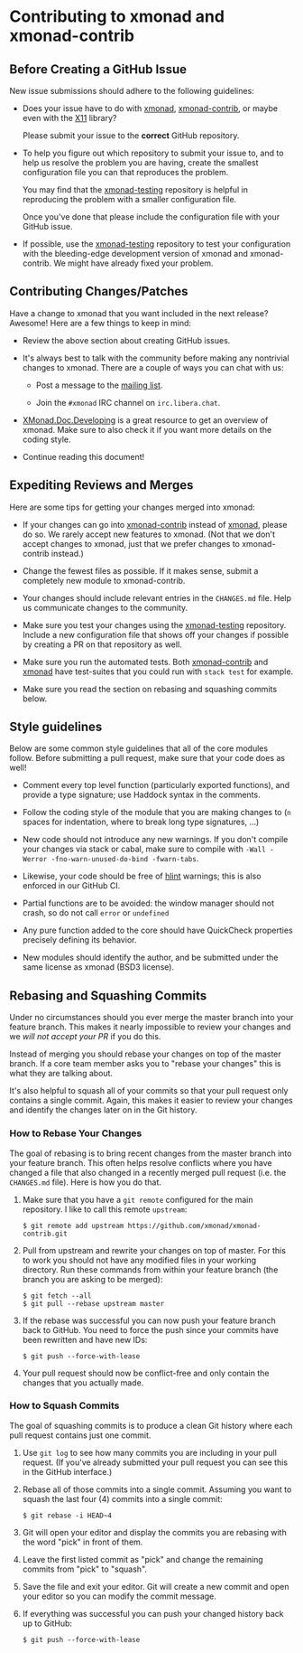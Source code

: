 # Contributing to xmonad and xmonad-contrib

## Before Creating a GitHub Issue

New issue submissions should adhere to the following guidelines:

  * Does your issue have to do with [xmonad][], [xmonad-contrib][], or
    maybe even with the [X11][] library?

    Please submit your issue to the **correct** GitHub repository.

  * To help you figure out which repository to submit your issue to,
    and to help us resolve the problem you are having, create the
    smallest configuration file you can that reproduces the problem.

    You may find that the [xmonad-testing][] repository is helpful in
    reproducing the problem with a smaller configuration file.

    Once you've done that please include the configuration file with
    your GitHub issue.

  * If possible, use the [xmonad-testing][] repository to test your
    configuration with the bleeding-edge development version of xmonad
    and xmonad-contrib.  We might have already fixed your problem.

## Contributing Changes/Patches

Have a change to xmonad that you want included in the next release?
Awesome!  Here are a few things to keep in mind:

  * Review the above section about creating GitHub issues.

  * It's always best to talk with the community before making any
    nontrivial changes to xmonad.  There are a couple of ways you can
    chat with us:

    - Post a message to the [mailing list][ml].

    - Join the `#xmonad` IRC channel on `irc.libera.chat`.

  * [XMonad.Doc.Developing][xmonad-doc-developing] is a great
    resource to get an overview of xmonad.  Make sure to also check
    it if you want more details on the coding style.

  * Continue reading this document!

## Expediting Reviews and Merges

Here are some tips for getting your changes merged into xmonad:

  * If your changes can go into [xmonad-contrib][] instead
    of [xmonad][], please do so.  We rarely accept new features to
    xmonad.  (Not that we don't accept changes to xmonad, just that we
    prefer changes to xmonad-contrib instead.)

  * Change the fewest files as possible.  If it makes sense, submit a
    completely new module to xmonad-contrib.

  * Your changes should include relevant entries in the `CHANGES.md`
    file.  Help us communicate changes to the community.

  * Make sure you test your changes using the [xmonad-testing][]
    repository.  Include a new configuration file that shows off your
    changes if possible by creating a PR on that repository as well.

  * Make sure you run the automated tests.  Both [xmonad-contrib][]
    and [xmonad][] have test-suites that you could run with
    `stack test` for example.

  * Make sure you read the section on rebasing and squashing commits
    below.

## Style guidelines

Below are some common style guidelines that all of the core modules
follow.  Before submitting a pull request, make sure that your code does
as well!

  * Comment every top level function (particularly exported functions),
    and provide a type signature; use Haddock syntax in the comments.

  * Follow the coding style of the module that you are making changes to
    (`n` spaces for indentation, where to break long type signatures, …)

  * New code should not introduce any new warnings.  If you don't
    compile your changes via stack or cabal, make sure to compile with
    `-Wall -Werror -fno-warn-unused-do-bind -fwarn-tabs`.

  * Likewise, your code should be free of [hlint] warnings; this is also
    enforced in our GitHub CI.

  * Partial functions are to be avoided: the window manager should not
    crash, so do not call `error` or `undefined`

  * Any pure function added to the core should have QuickCheck
    properties precisely defining its behavior.

  * New modules should identify the author, and be submitted under the
    same license as xmonad (BSD3 license).

## Rebasing and Squashing Commits

Under no circumstances should you ever merge the master branch into
your feature branch.  This makes it nearly impossible to review your
changes and we *will not accept your PR* if you do this.

Instead of merging you should rebase your changes on top of the master
branch.  If a core team member asks you to "rebase your changes" this
is what they are talking about.

It's also helpful to squash all of your commits so that your pull
request only contains a single commit.  Again, this makes it easier to
review your changes and identify the changes later on in the Git
history.

### How to Rebase Your Changes

The goal of rebasing is to bring recent changes from the master branch
into your feature branch.  This often helps resolve conflicts where
you have changed a file that also changed in a recently merged pull
request (i.e. the `CHANGES.md` file).  Here is how you do that.

  1. Make sure that you have a `git remote` configured for the main
     repository.  I like to call this remote `upstream`:
     ```shell
     $ git remote add upstream https://github.com/xmonad/xmonad-contrib.git
     ```

  2. Pull from upstream and rewrite your changes on top of master.  For
     this to work you should not have any modified files in your
     working directory.  Run these commands from within your feature
     branch (the branch you are asking to be merged):

     ```shell
     $ git fetch --all
     $ git pull --rebase upstream master
     ```

  3. If the rebase was successful you can now push your feature branch
     back to GitHub.  You need to force the push since your commits
     have been rewritten and have new IDs:

     ```shell
     $ git push --force-with-lease
     ```

  4. Your pull request should now be conflict-free and only contain the
     changes that you actually made.

### How to Squash Commits

The goal of squashing commits is to produce a clean Git history where
each pull request contains just one commit.

  1. Use `git log` to see how many commits you are including in your
     pull request.  (If you've already submitted your pull request you
     can see this in the GitHub interface.)

  2. Rebase all of those commits into a single commit.  Assuming you
     want to squash the last four (4) commits into a single commit:
     ```shell
     $ git rebase -i HEAD~4
     ```

  3. Git will open your editor and display the commits you are
     rebasing with the word "pick" in front of them.

  4. Leave the first listed commit as "pick" and change the remaining
     commits from "pick" to "squash".

  5. Save the file and exit your editor.  Git will create a new commit
     and open your editor so you can modify the commit message.

  6. If everything was successful you can push your changed history
     back up to GitHub:
     ```shell
     $ git push --force-with-lease
     ```

[hlint]: https://github.com/ndmitchell/hlint
[xmonad]: https://github.com/xmonad/xmonad
[xmonad-contrib]: https://github.com/xmonad/xmonad-contrib
[xmonad-testing]: https://github.com/xmonad/xmonad-testing
[x11]: https://github.com/xmonad/X11
[ml]: https://mail.haskell.org/cgi-bin/mailman/listinfo/xmonad
[xmonad-doc-developing]: https://xmonad.github.io/xmonad-docs/xmonad-contrib/XMonad-Doc-Developing.html
